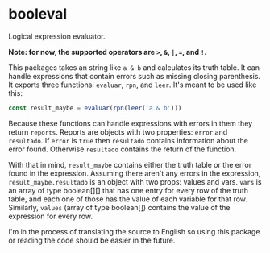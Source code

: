 # booleval

Logical expression evaluator.

**Note: for now, the supported operators are `>`, `&`, `|`, `=`, and `!`.**


This packages takes an string like `a & b` and calculates its truth table. It can handle expressions that contain errors such as 
missing closing parenthesis. It exports three functions: `evaluar`, `rpn`, and `leer`. It's meant to be used like this:

```js
const result_maybe = evaluar(rpn(leer('a & b')))
```

Because these functions can handle expressions with errors in them they return `reports`. Reports are objects with two properties: `error` and `resultado`.
If `error` is `true` then `resultado` contains information about the error found. Otherwise `resultado` contains the return of the function.

With that in mind, `result_maybe` contains either the truth table or the error found in the expression. Assuming there aren't any errors in the expression,
`result_maybe.resultado` is an object with two props: values and vars. `vars` is an array of type boolean[][] that has one entry for every row of the truth
table, and each one of those has the value of each variable for that row. Similarly, `values` (array of type boolean[]) contains the value of the expression
for every row.

I'm in the process of translating the source to English so using this package or reading the code should be easier in the future.